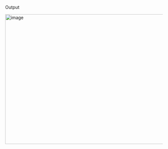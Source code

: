 Output

<img width="554" height="414" alt="image" src="https://github.com/user-attachments/assets/f75d1ca6-19e0-48b6-8b62-c0babef04fda" />

